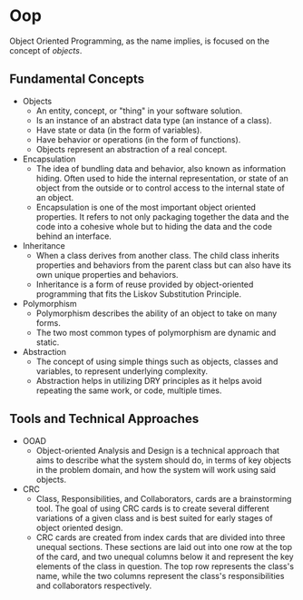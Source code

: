 # Oop
Object Oriented Programming, as the name implies, is focused on the concept of *objects*. 

## Fundamental Concepts
- Objects
  - An entity, concept, or "thing" in your software solution.
  - Is an instance of an abstract data type (an instance of a class).
  - Have state or data (in the form of variables).
  - Have behavior or operations (in the form of functions).
  - Objects represent an abstraction of a real concept.
- Encapsulation
  - The idea of bundling data and behavior, also known as information hiding. Often used to hide the internal representation, or state of an object from the outside or to control access to the internal state of an object.
  - Encapsulation is one of the most important object oriented properties. It refers to not only packaging together the data and the code into a cohesive whole but to hiding the data and the code behind an interface. 
- Inheritance
  - When a class derives from another class. The child class inherits properties and behaviors from the parent class but can also have its own unique properties and behaviors.
  - Inheritance is a form of reuse provided by object-oriented programming that fits the Liskov Substitution Principle.
- Polymorphism
  - Polymorphism describes the ability of an object to take on many forms.
  - The two most common types of polymorphism are dynamic and static.
- Abstraction
  - The concept of using simple things such as objects, classes and variables, to represent underlying complexity.
  - Abstraction helps in utilizing DRY principles as it helps avoid repeating the same work, or code, multiple times.

## Tools and Technical Approaches
- OOAD 
  - Object-oriented Analysis and Design is a technical approach that aims to describe what the system should do, in terms of key objects in the problem domain, and how the system will work using said objects.
- CRC
  - Class, Responsibilities, and Collaborators, cards are a brainstorming tool. The goal of using CRC cards is to create several different variations of a given class and is best suited for early stages of object oriented design.
  - CRC cards are created from index cards that are divided into three unequal sections. These sections are laid out into one row at the top of the card, and two unequal columns below it and represent the key elements of the class in question. The top row represents the class's name, while the two columns represent the class's responsibilities and collaborators respectively.

